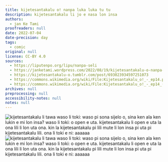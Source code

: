 ```yaml
---
title: kijetesantakalu o! nanpa luka luka tu tu
description: kijetesantakalu li jo e nasa lon insa
authors:
  - jan Ke Tami
proofreaders: null
date: 2022-07-04
date-precision: day
tags:
  - comic
original: null
license: CC-BY 4.0
sources:
  - https://liputenpo.org/lipu/nanpa-seli
  - https://janketami.wordpress.com/2022/08/19/kijetesantakalu-o-nanpa-luka-luka-tu-tu/
  - https://kijetesantakalu-o.tumblr.com/post/693023934597251073
  - https://commons.wikimedia.org/wiki/File:Kijetesantakalu_o!_-_ep14.png
  - https://commons.wikimedia.org/wiki/File:Kijetesantakalu_o!_-_ep14_(sitelen_pona).png
archives: null
preprocessing: null
accessibility-notes: null
notes: null
---
```


![kijetesantakalu li tawa waso li toki: waso pi sona sijelo o, sina ken ala ken lukin e mi lon insa? waso li toki: o open e uta. kijetesantakalu li open e uta la ona lili li lon uta ona. kin la kijetesantakalu pi lili mute li lon insa pi uta pi kijetesantakalu lili. ona li toki e ni: aaaaaa](https://upload.wikimedia.org/wikipedia/commons/3/3b/Kijetesantakalu_o%21_-_ep14.png)
![kijetesantakalu li tawa waso li toki: waso pi sona sijelo o, sina ken ala ken lukin e mi lon insa? waso li toki: o open e uta. kijetesantakalu li open e uta la ona lili li lon uta ona. kin la kijetesantakalu pi lili mute li lon insa pi uta pi kijetesantakalu lili. ona li toki e ni: aaaaaa](https://upload.wikimedia.org/wikipedia/commons/b/bc/Kijetesantakalu_o%21_-_ep14_%28sitelen_pona%29.png)